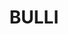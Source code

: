 ---
lastmod: '2025-04-06T06:05:20+00:00'
latitude: -34.332109
layout: suburb
longitude: 150.904835
postcode: '2516'
state: NSW
title: BULLI
url: /nsw/bulli/
---